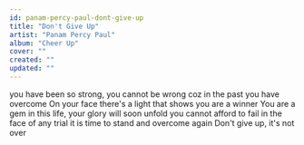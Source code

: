 ```yaml
---
id: panam-percy-paul-dont-give-up
title: "Don't Give Up"
artist: "Panam Percy Paul"
album: "Cheer Up"
cover: ""
created: ""
updated: ""
---
```


you have been so strong, you cannot be wrong coz in the past you have overcome
On your face there's a light that shows you are a winner
You are a gem in this life, your glory will soon unfold
you cannot afford to fail in the face of any trial
it is time to stand and overcome again
Don't give up, it's not over